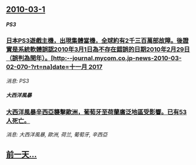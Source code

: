 ## [2010-03-1](/news/2010/03/1/index.md)

##### PS3
### [ 日本PS3遊戲主機，出現集體當機，全球約有2千三百萬部故障。後證實是系統軟體誤認2010年3月1日為不存在錯誤的日期2010年2月29日（誤判為閏年）。[http:--journal.mycom.co.jp-news-2010-03-02-070-?rt=na]date=十一月 2017 ](/news/2010/03/1/日本PS3遊戲主機-出現集體當機-全球約有2千三百萬部故障-後證實是系統軟體誤認2010年3月1日為不存在錯誤的日期2.md)
_消息: PS3_

##### 大西洋風暴
### [ 大西洋風暴辛西亞襲擊歐洲，葡萄牙至荷蘭廣泛地區受影響。已有53人死亡。](/news/2010/03/1/大西洋風暴辛西亞襲擊歐洲-葡萄牙至荷蘭廣泛地區受影響-已有53人死亡.md)
_消息: 大西洋風暴, 歐洲, 荷兰, 葡萄牙, 辛西亞_

## [前一天...](/news/2010/02/27/index.md)

